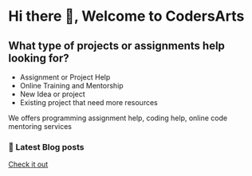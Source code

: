 # Hi there 👋, Welcome to CodersArts
## What type of projects or assignments help looking for?​
- Assignment or Project Help
- Online Training and Mentorship
- New Idea or project
- Existing project that need more resources

We offers programming assignment help, coding help, online code mentoring services



### :closed_book:  Latest Blog posts
[Check it out](https://www.codersarts.com/blog)
<!-- BLOG-POST-LIST:START -->
<!-- BLOG-POST-LIST:END -->


